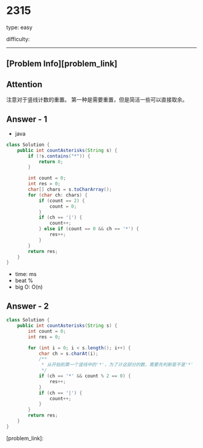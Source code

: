 
# 2315
type: easy

difficulty:

---

## [Problem Info][problem_link]

## Attention
注意对于竖线计数的重置。
第一种是需要重置，但是简洁一些可以直接取余。

## Answer - 1

- java
```java
class Solution {
    public int countAsterisks(String s) {
        if (!s.contains("*")) {
            return 0;
        }

        int count = 0;
        int res = 0;
        char[] chars = s.toCharArray();
        for (char ch: chars) {
            if (count == 2) {
                count = 0;
            }
            if (ch == '|') {
                count++;
            } else if (count == 0 && ch == '*') {
                res++;
            }
        }
        return res;
    }
} 
```

- time: ms
- beat %
- big O: O(n)

## Answer - 2
```java
class Solution {
    public int countAsterisks(String s) {
        int count = 0;
        int res = 0;

        for (int i = 0; i < s.length(); i++) {
            char ch = s.charAt(i);
            /**
             * 从开始到第一个竖线中的'*'，为了计这部分的数，需要先判断是不是'*'
             */
            if (ch == '*' && count % 2 == 0) {
                res++;
            }
            if (ch == '|') {
                count++;
            } 
        }
        return res;
    }
}
```

[problem_link]:


